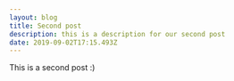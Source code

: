 ```yaml
---
layout: blog
title: Second post
description: this is a description for our second post
date: 2019-09-02T17:15.493Z
---
```

This is a second post :)
